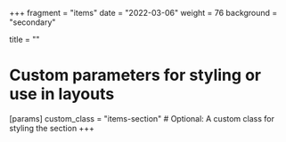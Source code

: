 +++
fragment = "items"
date = "2022-03-06"
weight = 76
background = "secondary"

title = ""

# Custom parameters for styling or use in layouts
[params]
  custom_class = "items-section"  # Optional: A custom class for styling the section
+++


